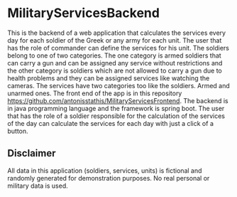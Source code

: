 # MilitaryServicesBackend
  This is the backend of a web application that calculates the services every day for each soldier of the Greek or any army for each unit.
The user that has the role of commander can define the services for his unit. The soldiers belong to one of two categories. The one category
is armed soldiers that can carry a gun and can be assigned any service without restrictions and the other category is soldiers which are not allowed 
to carry a gun due to health problems and they can be assigned services like watching the cameras. The services have two categories too like the soldiers.
Armed and unarmed ones. The front end of the app is in this repository https://github.com/antonisstathis/MilitaryServicesFrontend. 
The backend is in java programming language and the framework is spring boot. The user that has the role of a soldier responsible for the calculation of the 
services of the day can calculate the services for each day with just a click of a button.

## Disclaimer

All data in this application (soldiers, services, units) is fictional and randomly generated for demonstration purposes. No real personal or military data is used.

